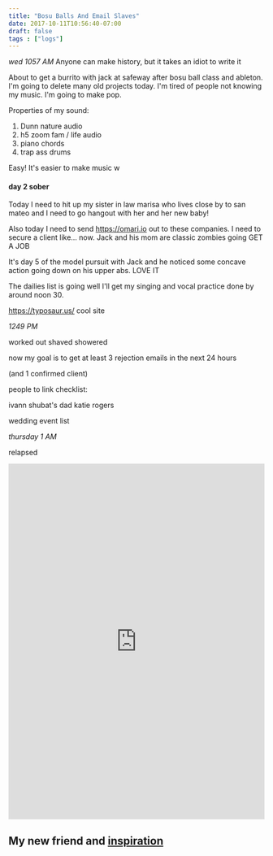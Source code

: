 ```yaml
---
title: "Bosu Balls And Email Slaves"
date: 2017-10-11T10:56:40-07:00
draft: false
tags : ["logs"]
---
```



*wed 1057 AM*
Anyone can make history, but it takes an idiot to write it

About to get a burrito with jack at safeway after bosu ball class and ableton. I'm going to delete many old projects today.
I'm tired of people not knowing my music.
I'm going to make pop.

Properties of my sound:

1. Dunn nature audio
2. h5 zoom fam / life audio
3. piano chords
4. trap ass drums

Easy! It's easier to make music w


#### day 2 sober


Today I need to hit up my sister in law marisa who lives close by to san mateo and I need to go hangout with her and her new baby!


Also today I need to send https://omari.io out to these companies. I need to secure a client like... now.
Jack and his mom are classic zombies going GET A JOB

It's day 5 of the model pursuit with Jack and he noticed some concave action going down on his upper abs. LOVE IT

The dailies list is going well I'll get my singing and vocal practice done by around noon 30.

https://typosaur.us/ cool site



*1249 PM*

worked out shaved showered

now my goal is to get at least 3 rejection emails in the next 24 hours

(and 1 confirmed client)


people to link checklist:

ivann
shubat's dad
katie rogers

wedding event list


*thursday 1 AM*

relapsed


<iframe width="100%" height="700" scrolling="no" frameborder="no" src="https://w.soundcloud.com/player/?url=https%3A//api.soundcloud.com/tracks/346794763%3Fsecret_token%3Ds-DGw9T&amp;color=%23ff5500&amp;auto_play=false&amp;hide_related=false&amp;show_comments=true&amp;show_user=true&amp;show_reposts=false&amp;show_teaser=true&amp;visual=true"></iframe>



## My new friend and [inspiration](https://elphnt.co.za/)
